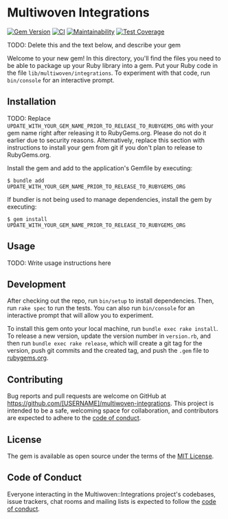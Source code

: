 # Multiwoven Integrations

[![Gem Version](https://badge.fury.io/rb/multiwoven-integrations.svg)](http://badge.fury.io/rb/multiwoven-integrations)
[![CI](https://github.com/Multiwoven/multiwoven-integrations/actions/workflows/ci.yml/badge.svg)](https://github.com/Multiwoven/multiwoven-integrations/actions/workflows/ci.yml)
[![Maintainability](https://api.codeclimate.com/v1/badges/d841270f1f7a966043c1/maintainability)](https://codeclimate.com/repos/657d0a2a60265a2f2155ffca/maintainability)
[![Test Coverage](https://api.codeclimate.com/v1/badges/d841270f1f7a966043c1/test_coverage)](https://codeclimate.com/repos/657d0a2a60265a2f2155ffca/test_coverage)

TODO: Delete this and the text below, and describe your gem

Welcome to your new gem! In this directory, you'll find the files you need to be able to package up your Ruby library into a gem. Put your Ruby code in the file `lib/multiwoven/integrations`. To experiment with that code, run `bin/console` for an interactive prompt.

## Installation

TODO: Replace `UPDATE_WITH_YOUR_GEM_NAME_PRIOR_TO_RELEASE_TO_RUBYGEMS_ORG` with your gem name right after releasing it to RubyGems.org. Please do not do it earlier due to security reasons. Alternatively, replace this section with instructions to install your gem from git if you don't plan to release to RubyGems.org.

Install the gem and add to the application's Gemfile by executing:

    $ bundle add UPDATE_WITH_YOUR_GEM_NAME_PRIOR_TO_RELEASE_TO_RUBYGEMS_ORG

If bundler is not being used to manage dependencies, install the gem by executing:

    $ gem install UPDATE_WITH_YOUR_GEM_NAME_PRIOR_TO_RELEASE_TO_RUBYGEMS_ORG

## Usage

TODO: Write usage instructions here

## Development

After checking out the repo, run `bin/setup` to install dependencies. Then, run `rake spec` to run the tests. You can also run `bin/console` for an interactive prompt that will allow you to experiment.

To install this gem onto your local machine, run `bundle exec rake install`. To release a new version, update the version number in `version.rb`, and then run `bundle exec rake release`, which will create a git tag for the version, push git commits and the created tag, and push the `.gem` file to [rubygems.org](https://rubygems.org).

## Contributing

Bug reports and pull requests are welcome on GitHub at https://github.com/[USERNAME]/multiwoven-integrations. This project is intended to be a safe, welcoming space for collaboration, and contributors are expected to adhere to the [code of conduct](https://github.com/[USERNAME]/multiwoven-integrations/blob/main/CODE_OF_CONDUCT.md).

## License

The gem is available as open source under the terms of the [MIT License](https://opensource.org/licenses/MIT).

## Code of Conduct

Everyone interacting in the Multiwoven::Integrations project's codebases, issue trackers, chat rooms and mailing lists is expected to follow the [code of conduct](https://github.com/[USERNAME]/multiwoven-integrations/blob/main/CODE_OF_CONDUCT.md).
